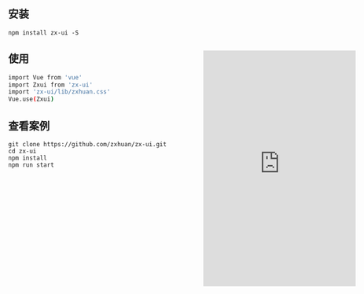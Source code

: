 ## 安装
```
npm install zx-ui -S
```
## 使用
``` bash
import Vue from 'vue'
import Zxui from 'zx-ui'
import 'zx-ui/lib/zxhuan.css' 
Vue.use(Zxui)
```
## 查看案例
```
git clone https://github.com/zxhuan/zx-ui.git
cd zx-ui
npm install
npm run start
```
<style>
  .page .content{
    margin:0;
  }
  .iframe-wrap{
    background: url('http://mint-ui.github.io/docs/static/img/phone.5909f66.png') no-repeat center center;
    width:340px;
    height:630px;
    padding:70px 15px 80px;
    background-size:100% 100%;
    box-sizing: border-box;
    position:fixed;
    top:100px;
    right:10px;
  }
   .iframe-wrap .iframe{
    width:100%;
    height:100%;
    background:white;
    border:none;
  }
</style>
<div class="iframe-wrap">
  <iframe src="https://zxhuan.github.io/eg/" class="iframe"></iframe>
</div>